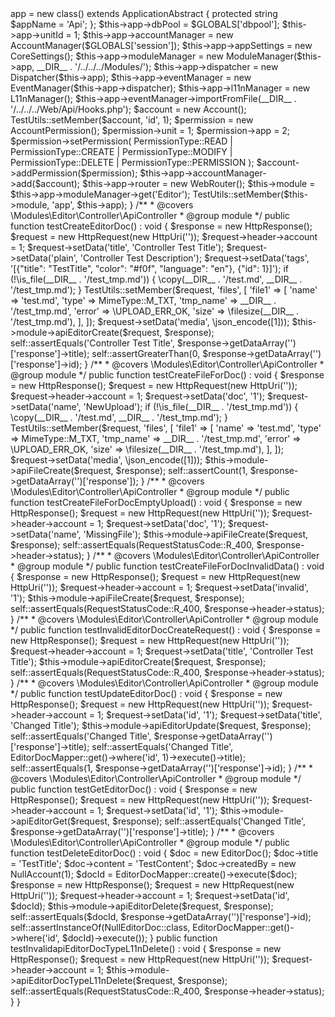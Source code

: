<?php
/**
 * Jingga
 *
 * PHP Version 8.2
 *
 * @package   tests
 * @copyright Dennis Eichhorn
 * @license   OMS License 2.0
 * @version   1.0.0
 * @link      https://jingga.app
 */
declare(strict_types=1);

namespace Modules\Editor\tests\Controller;

use Model\CoreSettings;
use Modules\Admin\Models\AccountPermission;
use Modules\Admin\Models\NullAccount;
use Modules\Editor\Controller\ApiController;
use Modules\Editor\Models\EditorDoc;
use Modules\Editor\Models\EditorDocMapper;
use Modules\Editor\Models\NullEditorDoc;
use phpOMS\Account\Account;
use phpOMS\Account\AccountManager;
use phpOMS\Account\PermissionType;
use phpOMS\Application\ApplicationAbstract;
use phpOMS\Dispatcher\Dispatcher;
use phpOMS\Event\EventManager;
use phpOMS\Localization\L11nManager;
use phpOMS\Message\Http\HttpRequest;
use phpOMS\Message\Http\HttpResponse;
use phpOMS\Message\Http\RequestStatusCode;
use phpOMS\Module\ModuleManager;
use phpOMS\Router\WebRouter;
use phpOMS\System\MimeType;
use phpOMS\Uri\HttpUri;
use phpOMS\Utils\TestUtils;

/**
 * @internal
 */
final class ApiControllerTest extends \PHPUnit\Framework\TestCase
{
    protected ApplicationAbstract $app;

    /**
     * @var \Modules\Editor\Controller\ApiController
     */
    protected ApiController $module;

    /**
     * {@inheritdoc}
     */
    protected function setUp() : void
    {
        $this->app = new class() extends ApplicationAbstract
        {
            protected string $appName = 'Api';
        };

        $this->app->dbPool          = $GLOBALS['dbpool'];
        $this->app->unitId          = 1;
        $this->app->accountManager  = new AccountManager($GLOBALS['session']);
        $this->app->appSettings     = new CoreSettings();
        $this->app->moduleManager   = new ModuleManager($this->app, __DIR__ . '/../../../Modules/');
        $this->app->dispatcher      = new Dispatcher($this->app);
        $this->app->eventManager    = new EventManager($this->app->dispatcher);
        $this->app->l11nManager     = new L11nManager();
        $this->app->eventManager->importFromFile(__DIR__ . '/../../../Web/Api/Hooks.php');

        $account = new Account();
        TestUtils::setMember($account, 'id', 1);

        $permission       = new AccountPermission();
        $permission->unit = 1;
        $permission->app  = 2;
        $permission->setPermission(
            PermissionType::READ
            | PermissionType::CREATE
            | PermissionType::MODIFY
            | PermissionType::DELETE
            | PermissionType::PERMISSION
        );

        $account->addPermission($permission);

        $this->app->accountManager->add($account);
        $this->app->router = new WebRouter();

        $this->module = $this->app->moduleManager->get('Editor');

        TestUtils::setMember($this->module, 'app', $this->app);
    }

    /**
     * @covers \Modules\Editor\Controller\ApiController
     * @group module
     */
    public function testCreateEditorDoc() : void
    {
        $response = new HttpResponse();
        $request  = new HttpRequest(new HttpUri(''));

        $request->header->account = 1;
        $request->setData('title', 'Controller Test Title');
        $request->setData('plain', 'Controller Test Description');
        $request->setData('tags', '[{"title": "TestTitle", "color": "#f0f", "language": "en"}, {"id": 1}]');

        if (!\is_file(__DIR__ . '/test_tmp.md')) {
            \copy(__DIR__ . '/test.md', __DIR__ . '/test_tmp.md');
        }

        TestUtils::setMember($request, 'files', [
            'file1' => [
                'name'     => 'test.md',
                'type'     => MimeType::M_TXT,
                'tmp_name' => __DIR__ . '/test_tmp.md',
                'error'    => \UPLOAD_ERR_OK,
                'size'     => \filesize(__DIR__ . '/test_tmp.md'),
            ],
        ]);

        $request->setData('media', \json_encode([1]));

        $this->module->apiEditorCreate($request, $response);

        self::assertEquals('Controller Test Title', $response->getDataArray('')['response']->title);
        self::assertGreaterThan(0, $response->getDataArray('')['response']->id);
    }

    /**
     * @covers \Modules\Editor\Controller\ApiController
     * @group module
     */
    public function testCreateFileForDoc() : void
    {
        $response = new HttpResponse();
        $request  = new HttpRequest(new HttpUri(''));

        $request->header->account = 1;
        $request->setData('doc', '1');
        $request->setData('name', 'NewUpload');

        if (!\is_file(__DIR__ . '/test_tmp.md')) {
            \copy(__DIR__ . '/test.md', __DIR__ . '/test_tmp.md');
        }

        TestUtils::setMember($request, 'files', [
            'file1' => [
                'name'     => 'test.md',
                'type'     => MimeType::M_TXT,
                'tmp_name' => __DIR__ . '/test_tmp.md',
                'error'    => \UPLOAD_ERR_OK,
                'size'     => \filesize(__DIR__ . '/test_tmp.md'),
            ],
        ]);

        $request->setData('media', \json_encode([1]));

        $this->module->apiFileCreate($request, $response);
        self::assertCount(1, $response->getDataArray('')['response']);
    }

    /**
     * @covers \Modules\Editor\Controller\ApiController
     * @group module
     */
    public function testCreateFileForDocEmptyUpload() : void
    {
        $response = new HttpResponse();
        $request  = new HttpRequest(new HttpUri(''));

        $request->header->account = 1;
        $request->setData('doc', '1');
        $request->setData('name', 'MissingFile');

        $this->module->apiFileCreate($request, $response);
        self::assertEquals(RequestStatusCode::R_400, $response->header->status);
    }

    /**
     * @covers \Modules\Editor\Controller\ApiController
     * @group module
     */
    public function testCreateFileForDocInvalidData() : void
    {
        $response = new HttpResponse();
        $request  = new HttpRequest(new HttpUri(''));

        $request->header->account = 1;
        $request->setData('invalid', '1');

        $this->module->apiFileCreate($request, $response);
        self::assertEquals(RequestStatusCode::R_400, $response->header->status);
    }

    /**
     * @covers \Modules\Editor\Controller\ApiController
     * @group module
     */
    public function testInvalidEditorDocCreateRequest() : void
    {
        $response = new HttpResponse();
        $request  = new HttpRequest(new HttpUri(''));

        $request->header->account = 1;
        $request->setData('title', 'Controller Test Title');

        $this->module->apiEditorCreate($request, $response);
        self::assertEquals(RequestStatusCode::R_400, $response->header->status);
    }

    /**
     * @covers \Modules\Editor\Controller\ApiController
     * @group module
     */
    public function testUpdateEditorDoc() : void
    {
        $response = new HttpResponse();
        $request  = new HttpRequest(new HttpUri(''));

        $request->header->account = 1;
        $request->setData('id', '1');
        $request->setData('title', 'Changed Title');

        $this->module->apiEditorUpdate($request, $response);

        self::assertEquals('Changed Title', $response->getDataArray('')['response']->title);
        self::assertEquals('Changed Title', EditorDocMapper::get()->where('id', 1)->execute()->title);
        self::assertEquals(1, $response->getDataArray('')['response']->id);
    }

    /**
     * @covers \Modules\Editor\Controller\ApiController
     * @group module
     */
    public function testGetEditorDoc() : void
    {
        $response = new HttpResponse();
        $request  = new HttpRequest(new HttpUri(''));

        $request->header->account = 1;
        $request->setData('id', '1');

        $this->module->apiEditorGet($request, $response);
        self::assertEquals('Changed Title', $response->getDataArray('')['response']->title);
    }

    /**
     * @covers \Modules\Editor\Controller\ApiController
     * @group module
     */
    public function testDeleteEditorDoc() : void
    {
        $doc            = new EditorDoc();
        $doc->title     = 'TestTitle';
        $doc->content   = 'TestContent';
        $doc->createdBy = new NullAccount(1);

        $docId = EditorDocMapper::create()->execute($doc);

        $response = new HttpResponse();
        $request  = new HttpRequest(new HttpUri(''));

        $request->header->account = 1;
        $request->setData('id', $docId);

        $this->module->apiEditorDelete($request, $response);

        self::assertEquals($docId, $response->getDataArray('')['response']->id);
        self::assertInstanceOf(NullEditorDoc::class, EditorDocMapper::get()->where('id', $docId)->execute());
    }

    public function testInvalidapiEditorDocTypeL11nDelete() : void
    {
        $response = new HttpResponse();
        $request  = new HttpRequest(new HttpUri(''));

        $request->header->account = 1;
        $this->module->apiEditorDocTypeL11nDelete($request, $response);
        self::assertEquals(RequestStatusCode::R_400, $response->header->status);
    }
}
